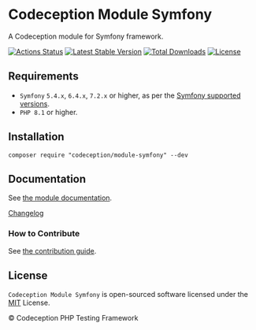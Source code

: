 # Codeception Module Symfony

A Codeception module for Symfony framework.

[![Actions Status](https://github.com/Codeception/module-symfony/workflows/CI/badge.svg)](https://github.com/Codeception/module-symfony/actions)
[![Latest Stable Version](https://poser.pugx.org/codeception/module-symfony/v/stable)](https://github.com/Codeception/module-symfony/releases)
[![Total Downloads](https://poser.pugx.org/codeception/module-symfony/downloads)](https://packagist.org/packages/codeception/module-symfony)
[![License](https://poser.pugx.org/codeception/module-symfony/license)](/LICENSE)

## Requirements

* `Symfony` `5.4.x`, `6.4.x`, `7.2.x` or higher, as per the [Symfony supported versions](https://symfony.com/releases).
* `PHP 8.1` or higher.

## Installation

```
composer require "codeception/module-symfony" --dev
```

## Documentation

See [the module documentation](https://codeception.com/docs/modules/Symfony).

[Changelog](https://github.com/Codeception/module-symfony/releases)

### How to Contribute

See [the contribution guide](/CONTRIBUTING.md).

## License

`Codeception Module Symfony` is open-sourced software licensed under the [MIT](/LICENSE) License.

© Codeception PHP Testing Framework
